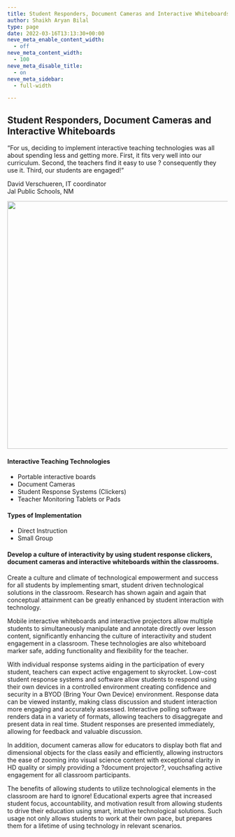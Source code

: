 ```yaml
---
title: Student Responders, Document Cameras and Interactive Whiteboards
author: Shaikh Aryan Bilal
type: page
date: 2022-03-16T13:13:30+00:00
neve_meta_enable_content_width:
  - off
neve_meta_content_width:
  - 100
neve_meta_disable_title:
  - on
neve_meta_sidebar:
  - full-width

---
```

## Student Responders, Document Cameras and Interactive Whiteboards

“For us, deciding to implement interactive teaching technologies was all about spending less and getting more. First, it fits very well into our curriculum. Second, the teachers find it easy to use ? consequently they use it. Third, our students are engaged!”

David Verschueren, IT coordinator  
Jal Public Schools, NM

<img width="849" height="565" src="https://backbone.atnr.com.pk/wp-content/uploads/2022/03/iStock_000024528282Small.jpg" alt="" loading="lazy" srcset="https://backbone.atnr.com.pk/wp-content/uploads/2022/03/iStock_000024528282Small.jpg 849w, https://backbone.atnr.com.pk/wp-content/uploads/2022/03/iStock_000024528282Small-300x200.jpg 300w, https://backbone.atnr.com.pk/wp-content/uploads/2022/03/iStock_000024528282Small-768x511.jpg 768w" sizes="(max-width: 849px) 100vw, 849px" /> 

#### Interactive Teaching Technologies

  * Portable interactive boards
  * Document Cameras
  * Student Response Systems (Clickers)
  * Teacher Monitoring Tablets or Pads

#### Types of Implementation

  * Direct Instruction
  * Small Group

#### Develop a culture of interactivity by using student response clickers, document cameras and interactive whiteboards within the classrooms.

Create a culture and climate of technological empowerment and success for all students by implementing smart, student driven technological solutions in the classroom. Research has shown again and again that conceptual attainment can be greatly enhanced by student interaction with technology.

Mobile interactive whiteboards and interactive projectors allow multiple students to simultaneously manipulate and annotate directly over lesson content, significantly enhancing the culture of interactivity and student engagement in a classroom. These technologies are also whiteboard marker safe, adding functionality and flexibility for the teacher.

With individual response systems aiding in the participation of every student, teachers can expect active engagement to skyrocket. Low-cost student response systems and software allow students to respond using their own devices in a controlled environment creating confidence and security in a BYOD (Bring Your Own Device) environment. Response data can be viewed instantly, making class discussion and student interaction more engaging and accurately assessed. Interactive polling software renders data in a variety of formats, allowing teachers to disaggregate and present data in real time. Student responses are presented immediately, allowing for feedback and valuable discussion.

In addition, document cameras allow for educators to display both flat and dimensional objects for the class easily and efficiently, allowing instructors the ease of zooming into visual science content with exceptional clarity in HD quality or simply providing a ?document projector?, vouchsafing active engagement for all classroom participants.

The benefits of allowing students to utilize technological elements in the classroom are hard to ignore! Educational experts agree that increased student focus, accountability, and motivation result from allowing students to drive their education using smart, intuitive technological solutions. Such usage not only allows students to work at their own pace, but prepares them for a lifetime of using technology in relevant scenarios.